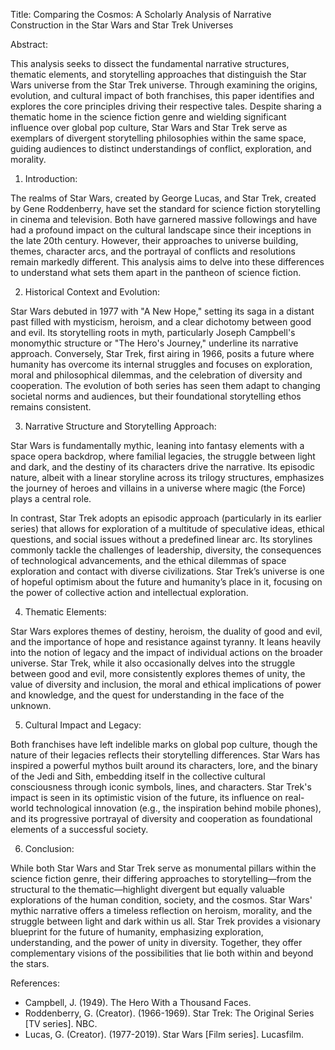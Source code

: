 Title: Comparing the Cosmos: A Scholarly Analysis of Narrative Construction in the Star Wars and Star Trek Universes

Abstract: 

This analysis seeks to dissect the fundamental narrative structures, thematic elements, and storytelling approaches that distinguish the Star Wars universe from the Star Trek universe. Through examining the origins, evolution, and cultural impact of both franchises, this paper identifies and explores the core principles driving their respective tales. Despite sharing a thematic home in the science fiction genre and wielding significant influence over global pop culture, Star Wars and Star Trek serve as exemplars of divergent storytelling philosophies within the same space, guiding audiences to distinct understandings of conflict, exploration, and morality.

1. Introduction:

The realms of Star Wars, created by George Lucas, and Star Trek, created by Gene Roddenberry, have set the standard for science fiction storytelling in cinema and television. Both have garnered massive followings and have had a profound impact on the cultural landscape since their inceptions in the late 20th century. However, their approaches to universe building, themes, character arcs, and the portrayal of conflicts and resolutions remain markedly different. This analysis aims to delve into these differences to understand what sets them apart in the pantheon of science fiction.

2. Historical Context and Evolution:

Star Wars debuted in 1977 with "A New Hope," setting its saga in a distant past filled with mysticism, heroism, and a clear dichotomy between good and evil. Its storytelling roots in myth, particularly Joseph Campbell's monomythic structure or "The Hero's Journey," underline its narrative approach. Conversely, Star Trek, first airing in 1966, posits a future where humanity has overcome its internal struggles and focuses on exploration, moral and philosophical dilemmas, and the celebration of diversity and cooperation. The evolution of both series has seen them adapt to changing societal norms and audiences, but their foundational storytelling ethos remains consistent.

3. Narrative Structure and Storytelling Approach:

Star Wars is fundamentally mythic, leaning into fantasy elements with a space opera backdrop, where familial legacies, the struggle between light and dark, and the destiny of its characters drive the narrative. Its episodic nature, albeit with a linear storyline across its trilogy structures, emphasizes the journey of heroes and villains in a universe where magic (the Force) plays a central role.

In contrast, Star Trek adopts an episodic approach (particularly in its earlier series) that allows for exploration of a multitude of speculative ideas, ethical questions, and social issues without a predefined linear arc. Its storylines commonly tackle the challenges of leadership, diversity, the consequences of technological advancements, and the ethical dilemmas of space exploration and contact with diverse civilizations. Star Trek’s universe is one of hopeful optimism about the future and humanity’s place in it, focusing on the power of collective action and intellectual exploration.

4. Thematic Elements:

Star Wars explores themes of destiny, heroism, the duality of good and evil, and the importance of hope and resistance against tyranny. It leans heavily into the notion of legacy and the impact of individual actions on the broader universe. Star Trek, while it also occasionally delves into the struggle between good and evil, more consistently explores themes of unity, the value of diversity and inclusion, the moral and ethical implications of power and knowledge, and the quest for understanding in the face of the unknown.

5. Cultural Impact and Legacy:

Both franchises have left indelible marks on global pop culture, though the nature of their legacies reflects their storytelling differences. Star Wars has inspired a powerful mythos built around its characters, lore, and the binary of the Jedi and Sith, embedding itself in the collective cultural consciousness through iconic symbols, lines, and characters. Star Trek's impact is seen in its optimistic vision of the future, its influence on real-world technological innovation (e.g., the inspiration behind mobile phones), and its progressive portrayal of diversity and cooperation as foundational elements of a successful society.

6. Conclusion:

While both Star Wars and Star Trek serve as monumental pillars within the science fiction genre, their differing approaches to storytelling—from the structural to the thematic—highlight divergent but equally valuable explorations of the human condition, society, and the cosmos. Star Wars' mythic narrative offers a timeless reflection on heroism, morality, and the struggle between light and dark within us all. Star Trek provides a visionary blueprint for the future of humanity, emphasizing exploration, understanding, and the power of unity in diversity. Together, they offer complementary visions of the possibilities that lie both within and beyond the stars.

References:

- Campbell, J. (1949). The Hero With a Thousand Faces.
- Roddenberry, G. (Creator). (1966-1969). Star Trek: The Original Series [TV series]. NBC.
- Lucas, G. (Creator). (1977-2019). Star Wars [Film series]. Lucasfilm.


